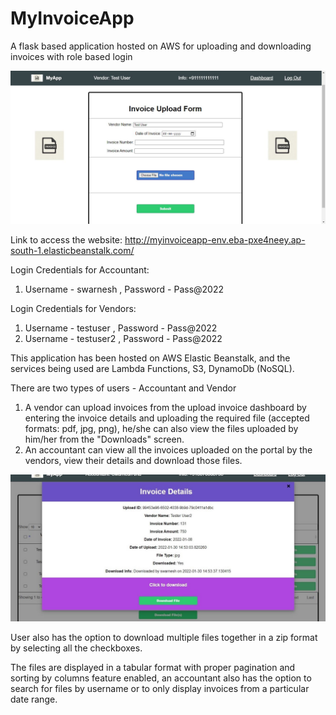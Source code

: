 # MyInvoiceApp
A flask based application hosted on AWS for uploading and downloading invoices with role based login

![alt text](https://github.com/SwarneshJ/MyInvoiceApp/blob/9afb5c36bd5bbe077ce02a07a756b5a33da2fe00/screenshots/Capture3.JPG?raw=true)

Link to access the website: http://myinvoiceapp-env.eba-pxe4neey.ap-south-1.elasticbeanstalk.com/

Login Credentials for Accountant:
1. Username - swarnesh , Password - Pass@2022

Login Credentials for Vendors:
1. Username - testuser , Password - Pass@2022
2. Username - testuser2 , Password - Pass@2022

This application has been hosted on AWS Elastic Beanstalk, and the services being used are Lambda Functions, S3, DynamoDb (NoSQL).

There are two types of users - Accountant and Vendor

1. A vendor can upload invoices from the upload invoice dashboard by entering the invoice details and uploading the required file (accepted formats: pdf, jpg, png),
he/she can also view the files uploaded by him/her from the "Downloads" screen.
2. An accountant can view all the invoices uploaded on the portal by the vendors, view their details and download those files.

![alt text](https://github.com/SwarneshJ/MyInvoiceApp/blob/c0ebe8ae7f6cbd9634f2306918d6b91985cc63f2/screenshots/Capture.JPG?raw=true)

User also has the option to download multiple files together in a zip format by selecting all the checkboxes.

The files are displayed in a tabular format with proper pagination and sorting by columns feature enabled, an accountant also has the option to search for files by username or
to only display invoices from a particular date range.
